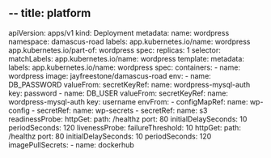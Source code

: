 --
title: platform
--
apiVersion: apps/v1 kind: Deployment metadata: name: wordpress namespace: damascus-road labels: app.kubernetes.io/name: wordpress app.kubernetes.io/part-of: wordpress spec: replicas: 1 selector: matchLabels: app.kubernetes.io/name: wordpress template: metadata: labels: app.kubernetes.io/name: wordpress spec: containers: - name: wordpress image: jayfreestone/damascus-road env: - name: DB_PASSWORD valueFrom: secretKeyRef: name: wordpress-mysql-auth key: password - name: DB_USER valueFrom: secretKeyRef: name: wordpress-mysql-auth key: username envFrom: - configMapRef: name: wp-config - secretRef: name: wp-secrets - secretRef: name: s3 readinessProbe: httpGet: path: /healthz port: 80 initialDelaySeconds: 10 periodSeconds: 120 livenessProbe: failureThreshold: 10 httpGet: path: /healthz port: 80 initialDelaySeconds: 10 periodSeconds: 120 imagePullSecrets: - name: dockerhub
